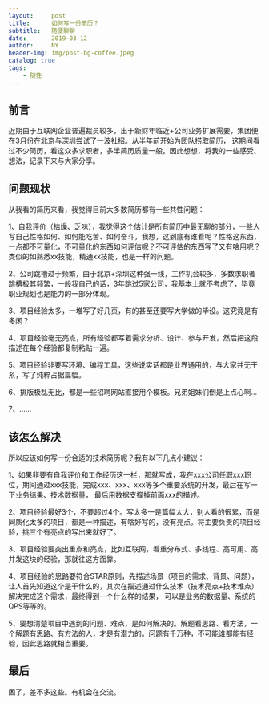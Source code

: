 ```yaml
---
layout:     post
title:      如何写一份简历？
subtitle:   随便聊聊
date:       2019-03-12
author:     NY
header-img: img/post-bg-coffee.jpeg
catalog: true
tags:
    - 随性
---
```


## 前言

近期由于互联网企业普遍裁员较多，出于新财年临近+公司业务扩展需要，集团便在3月份在北京与深圳尝试了一波社招。从半年前开始为团队捞取简历，
这期间看过不少简历，看这众多求职者，多半简历质量一般。因此想想，将我的一些感受、想法，记录下来与大家分享。

## 问题现状

从我看的简历来看，我觉得目前大多数简历都有一些共性问题：

1、自我评价（枯燥、乏味），我觉得这个估计是所有简历中最无聊的部分，一些人写自己性格如何、如何能吃苦、如何奋斗，我想，这到底有谁看呢？性格这东西，
一点都不可量化，不可量化的东西如何评估呢？不可评估的东西写了又有啥用呢？类似的如熟悉xx技能，精通xx技能，也是一样的问题。

2、公司跳槽过于频繁，由于北京+深圳这种强一线，工作机会较多，多数求职者跳槽极其频繁，一般我自己的话，3年跳过5家公司，我基本上就不考虑了，毕竟职业规划也是能力的一部分体现。

3、项目经验太多，一堆写了好几页，有的甚至还要写大学做的毕设。这究竟是有多闲？

4、项目经验毫无亮点，所有经验都写着需求分析、设计、参与开发，然后把这段描述在每个经验都复制粘贴一遍。

5、项目经验非要写环境、编程工具，这些说实话都是业界通用的，与大家并无干系，写了纯粹占据篇幅。

6、排版极乱无比，都是一些招聘网站直接用个模板。兄弟姐妹们倒是上点心啊...

7、......

## 该怎么解决

所以应该如何写一份合适的技术简历呢？我有以下几点小建议：

1、如果非要有自我评价和工作经历这一栏，那就写成，我在xxx公司任职xxx职位，期间通过xxx技能，完成xxx、xxx、xxx等多个重要系统的开发，最后在写一下业务结果、技术数据量，
最后用数据支撑掉前面xxx的描述。

2、项目经验最好3个，不要超过4个。写太多一是篇幅太大，别人看的很累，而是同质化太多的项目，都是一种描述，有啥好写的，没有亮点。将主要负责的项目经验，挑三个有亮点的写出来就好了。

3、项目经验要突出重点和亮点，比如互联网，看重分布式、多线程、高可用、高并发这块的经验，那就往这方面靠。

4、项目经验的思路要符合STAR原则，先描述场景（项目的需求、背景、问题），让人首先知道这个是干什么的，其次在描述通过什么技术（技术亮点+技术难点）解决完成这个需求，最终得到一个什么样的结果，
可以是业务的数据量、系统的QPS等等的。

5、要想清楚项目中遇到的问题、难点，是如何解决的。解题看思路、看方法，一个解题有思路、有方法的人，才是有潜力的。问题有千万种，不可能谁都能有经验，因此思路就相当重要。


## 最后

困了，差不多这些。有机会在交流。